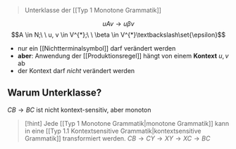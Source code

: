 > Unterklasse der [[Typ 1 Monotone Grammatik]]


$$uAv \rightarrow u\beta v$$
$$A \in N;\ \ u, v \in V^{*};\ \ \beta \in V^{*}\textbackslash\set{\epsilon}$$


- nur ein [[Nichtterminalsymbol]] darf verändert werden
- **aber**: Anwendung der [[Produktionsregel]] hängt von einem **Kontext** $u, v$ ab
- der Kontext darf _nicht_ verändert werden

## Warum Unterklasse?
$CB \rightarrow BC$ ist nicht kontext-sensitiv, aber monoton
> [!hint] Jede [[Typ 1 Monotone Grammatik|monotone Grammatik]] kann in eine [[Typ 1.1 Kontextsensitive Grammatik|kontextsensitive Grammatik]] transformiert werden.
> $CB \rightarrow CY \rightarrow XY \rightarrow XC \rightarrow BC$

